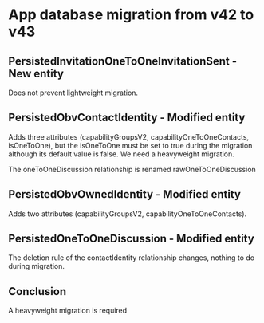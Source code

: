 # App database migration from v42 to v43

## PersistedInvitationOneToOneInvitationSent - New entity

Does not prevent lightweight migration.

## PersistedObvContactIdentity - Modified entity

Adds three attributes (capabilityGroupsV2, capabilityOneToOneContacts, isOneToOne), but the isOneToOne must be set to true during the migration although its default value is false.
We need a heavyweight migration.

The oneToOneDiscussion relationship is renamed rawOneToOneDiscussion

## PersistedObvOwnedIdentity - Modified entity

Adds two attributes (capabilityGroupsV2, capabilityOneToOneContacts).

## PersistedOneToOneDiscussion - Modified entity

The deletion rule of the contactIdentity relationship changes, nothing to do during migration.

## Conclusion

A heavyweight migration is required
